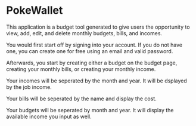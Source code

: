 # PokeWallet

This application is a budget tool generated to give users the opportunity to view, add, edit, and delete monthly budgets, bills, and incomes. 

You would first start off by signing into your account. If you do not have one, you can create one for free using an email and valid password.

Afterwards, you start by creating either a budget on the budget page, creating your monthly bills, or creating your monthly income.

Your incomes will be seperated by the month and year. It will be dsplayed by the job income.

Your bills will be seperated by the name and display the cost.

Your budgets will be seperated by month and year. It will display the available income you input as well.
